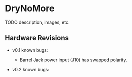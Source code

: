 # DryNoMore

TODO description, images, etc.

## Hardware Revisions

- v0.1 known bugs:
    - Barrel Jack power input (J10) has swapped polarity.

- v0.2 known bugs: